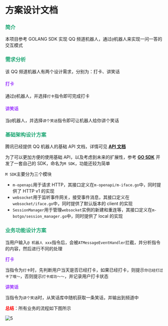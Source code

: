 # 方案设计文档

### <font color=#1FA774>简介</font>

本项目参考 GOLANG SDK 实现 QQ 频道机器人，通过`@`机器人来实现一问一答的交互模式

### <font color=#1FA774>需求分析</font>

该 QQ 频道机器人有两个设计需求，分别为：打卡、讲笑话

#### <font color=#9933FF>打卡</font>

通过`@`机器人，并选择`打卡`指令即可完成打卡

#### <font color=#9933FF>讲笑话</font>

当`@`机器人，并选择`讲个笑话`指令即可让机器人给你讲个笑话

### <font color=#1FA774>基础架构设计方案</font>

腾讯已经提供 QQ 机器人的基础 API 文档，详情可见 **[API 文档](https://bot.q.qq.com/wiki/develop/api/)**

为了可以更加方便的使用基础 API，以及考虑到未来的扩展性，参考 **[GO SDK](https://bot.q.qq.com/wiki/develop/gosdk/)** 开发了一套自己的 SDK，命名为`M SDK`，功能还较为简单

`M SDK`主要分为三个模块

- `m-openapi`用于请求 HTTP，其接口定义在`m-openapi/m-iface.go`中，同时提供了 HTTP v1 的实现
- `websocket`用于监听事件网关，接受事件消息，其接口定义在`websocket/iface.go`中，同时提供了默认版本的 client 的实现
- `SessionManager`用于管理`websocket`实例的新建和重连等，其接口定义在`m-botgo/session_manager.go`中，同时提供了 local 的实现

### <font color=#1FA774>业务功能设计方案</font>

当用户输入`@ 机器人 xxx`指令后，会被`ATMessageEventHandler`拦截，并分析指令的内容，然后进行不同的处理

**<font color=#9933FF>打卡</font>**

当指令为`打卡`时，先判断用户当天是否已经打卡，如果已经打卡，则提示`你已经打过卡了哦～`，否则提示`打卡成功～～`，并记录用户打卡状态

**<font color=#9933FF>讲笑话</font>**

当指令为`讲个笑话`时，从笑话库中随机获取一条笑话，并输出到频道中

**<font color='red'>总结</font>**：所有业务的流程如下图所示

![5](https://cdn.jsdelivr.net/gh/LFool/new-image-hosting@master/20230916/0415251694808925OVOEEV5.svg)